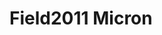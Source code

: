 <a name="material" />

# Field2011 Micron
<script type="application/ld+json">
  {
    "@context": "https://schema.org/",
    "@type": "ChemicalSubstance",
    "http://purl.org/dc/terms/conformsTo":
      {
        "@type": "CreativeWork",
        "@id": "https://bioschemas.org/profiles/ChemicalSubstance/0.4-RELEASE/"
      },
    "@id": "https://egonw.github.io/nanowiki/nanowiki109.html#material",
    "name": "Field2011 Micron",
    "sameAs": "http://127.0.0.1/mediawiki/index.php/Special:URIResolver/Field2011_Micron"
  }
</script>

